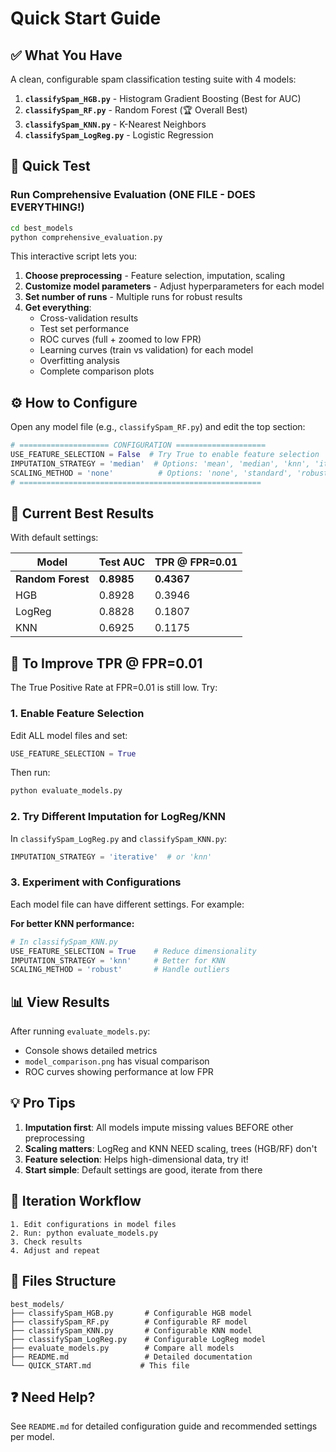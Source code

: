 # Quick Start Guide

## ✅ What You Have

A clean, configurable spam classification testing suite with 4 models:

1. **`classifySpam_HGB.py`** - Histogram Gradient Boosting (Best for AUC)
2. **`classifySpam_RF.py`** - Random Forest (🏆 Overall Best)
3. **`classifySpam_KNN.py`** - K-Nearest Neighbors
4. **`classifySpam_LogReg.py`** - Logistic Regression

## 🚀 Quick Test

### Run Comprehensive Evaluation (ONE FILE - DOES EVERYTHING!)
```bash
cd best_models
python comprehensive_evaluation.py
```

This interactive script lets you:
1. **Choose preprocessing** - Feature selection, imputation, scaling
2. **Customize model parameters** - Adjust hyperparameters for each model
3. **Set number of runs** - Multiple runs for robust results
4. **Get everything**:
   - Cross-validation results
   - Test set performance
   - ROC curves (full + zoomed to low FPR)
   - Learning curves (train vs validation) for each model
   - Overfitting analysis
   - Complete comparison plots

## ⚙️ How to Configure

Open any model file (e.g., `classifySpam_RF.py`) and edit the top section:

```python
# ==================== CONFIGURATION ====================
USE_FEATURE_SELECTION = False  # Try True to enable feature selection
IMPUTATION_STRATEGY = 'median'  # Options: 'mean', 'median', 'knn', 'iterative'
SCALING_METHOD = 'none'          # Options: 'none', 'standard', 'robust', 'minmax'
# ======================================================
```

## 🎯 Current Best Results

With default settings:

| Model | Test AUC | TPR @ FPR=0.01 |
|-------|----------|----------------|
| **Random Forest** | **0.8985** | **0.4367** |
| HGB | 0.8928 | 0.3946 |
| LogReg | 0.8828 | 0.1807 |
| KNN | 0.6925 | 0.1175 |

## 🔧 To Improve TPR @ FPR=0.01

The True Positive Rate at FPR=0.01 is still low. Try:

### 1. Enable Feature Selection

Edit ALL model files and set:
```python
USE_FEATURE_SELECTION = True
```

Then run:
```bash
python evaluate_models.py
```

### 2. Try Different Imputation for LogReg/KNN

In `classifySpam_LogReg.py` and `classifySpam_KNN.py`:
```python
IMPUTATION_STRATEGY = 'iterative'  # or 'knn'
```

### 3. Experiment with Configurations

Each model file can have different settings. For example:

**For better KNN performance:**
```python
# In classifySpam_KNN.py
USE_FEATURE_SELECTION = True    # Reduce dimensionality
IMPUTATION_STRATEGY = 'knn'     # Better for KNN
SCALING_METHOD = 'robust'       # Handle outliers
```

## 📊 View Results

After running `evaluate_models.py`:
- Console shows detailed metrics
- `model_comparison.png` has visual comparison
- ROC curves showing performance at low FPR

## 💡 Pro Tips

1. **Imputation first**: All models impute missing values BEFORE other preprocessing
2. **Scaling matters**: LogReg and KNN NEED scaling, trees (HGB/RF) don't
3. **Feature selection**: Helps high-dimensional data, try it!
4. **Start simple**: Default settings are good, iterate from there

## 🔄 Iteration Workflow

```
1. Edit configurations in model files
2. Run: python evaluate_models.py
3. Check results
4. Adjust and repeat
```

## 📁 Files Structure

```
best_models/
├── classifySpam_HGB.py       # Configurable HGB model
├── classifySpam_RF.py        # Configurable RF model  
├── classifySpam_KNN.py       # Configurable KNN model
├── classifySpam_LogReg.py    # Configurable LogReg model
├── evaluate_models.py        # Compare all models
├── README.md                 # Detailed documentation
└── QUICK_START.md           # This file
```

## ❓ Need Help?

See `README.md` for detailed configuration guide and recommended settings per model.

